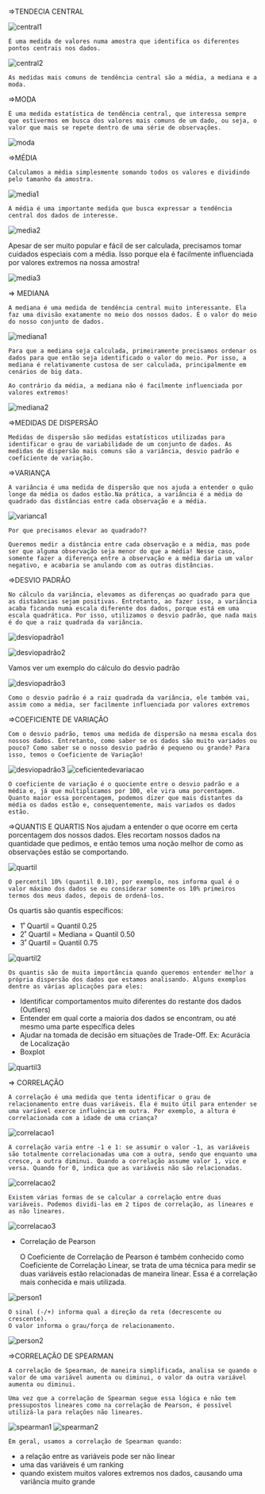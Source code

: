 =>TENDECIA CENTRAL

![central1](../Imagens/central1.png)

    É uma medida de valores numa amostra que identifica os diferentes pontos centrais nos dados.

![central2](../Imagens/central2.jpg)

    As medidas mais comuns de tendência central são a média, a mediana e a moda.

=>MODA

    É uma medida estatística de tendência central, que interessa sempre que estivermos em busca dos valores mais comuns de um dado, ou seja, o valor que mais se repete dentro de uma série de observações.

![moda](../Imagens/moda.png)

=>MÉDIA

    Calculamos a média simplesmente somando todos os valores e dividindo pelo tamanho da amostra.

![media1](../Imagens/media1.webp)

    A média é uma importante medida que busca expressar a tendência central dos dados de interesse.

![media2](../Imagens/media2.png)

Apesar de ser muito popular e fácil de ser calculada, precisamos tomar cuidados especiais com a média. Isso porque ela é facilmente influenciada por valores extremos na nossa amostra!

![media3](../Imagens/media3.svg)

=> MEDIANA

    A mediana é uma medida de tendência central muito interessante. Ela faz uma divisão exatamente no meio dos nossos dados. É o valor do meio do nosso conjunto de dados.

![mediana1](../Imagens/mediana1.webp)

    Para que a mediana seja calculada, primeiramente precisamos ordenar os dados para que então seja identificado o valor do meio. Por isso, a mediana é relativamente custosa de ser calculada, principalmente em cenários de big data.

    Ao contrário da média, a mediana não é facilmente influenciada por valores extremos!

 ![mediana2](../Imagens/mediana2.jpg)

=>MEDIDAS DE DISPERSÃO

    Medidas de dispersão são medidas estatísticos utilizadas para identificar o grau de variabilidade de um conjunto de dados. As medidas de dispersão mais comuns são a variância, desvio padrão e coeficiente de variação.

=>VARIANÇA

    A variância é uma medida de dispersão que nos ajuda a entender o quão longe da média os dados estão.Na prática, a variância é a média do quadrado das distâncias entre cada observação e a média.

 ![varianca1](../Imagens/varianca1.jpg)

    Por que precisamos elevar ao quadrado??

    Queremos medir a distância entre cada observação e a média, mas pode ser que alguma observação seja menor do que a média! Nesse caso, somente fazer a diferença entre a observação e a média daria um valor negativo, e acabaria se anulando com as outras distâncias.

=>DESVIO PADRÃO

    No cálculo da variância, elevamos as diferenças ao quadrado para que as distaâncias sejam positivas. Entretanto, ao fazer isso, a variância acaba ficando numa escala diferente dos dados, porque está em uma escala quadrática. Por isso, utilizamos o desvio padrão, que nada mais é do que a raiz quadrada da variância.

 ![desviopadrão1](../Imagens/desvio1.png)

 ![desviopadrão2](../Imagens/desvio2.jpg)
   
   Vamos ver um exemplo do cálculo do desvio padrão

 ![desviopadrão3](../Imagens/desvio3.jpg)

    Como o desvio padrão é a raiz quadrada da variância, ele também vai, assim como a média, ser facilmente influenciada por valores extremos

=>COEFICIENTE DE VARIAÇÃO

    Com o desvio padrão, temos uma medida de dispersão na mesma escala dos nossos dados. Entretanto, como saber se os dados são muito variados ou pouco? Como saber se o nosso desvio padrão é pequeno ou grande? Para isso, temos o Coeficiente de Variação!

 ![desviopadrão3](../Imagens/coeficientedevariação.jpg)
![ceficientedevariacao](../Imagens/coeficientedevariação2.png)

    O coeficiente de variação é o quociente entre o desvio padrão e a média e, já que multiplicamos por 100, ele vira uma porcentagem. Quanto maior essa porcentagem, podemos dizer que mais distantes da média os dados estão e, consequentemente, mais variados os dados estão.

=>QUANTIS E QUARTIS
    Nos ajudam a entender o que ocorre em certa porcentagem dos nossos dados. Eles recortam nossos dados na quantidade que pedimos, e então temos uma noção melhor de como as observações estão se comportando.

![quartil](../Imagens/quartil.webp)

    O percentil 10% (quantil 0.10), por exemplo, nos informa qual é o valor máximo dos dados se eu considerar somente os 10% primeiros termos dos meus dados, depois de ordená-los.
Os quartis são quantis específicos:
* 1˚ Quartil = Quantil 0.25
* 2˚ Quartil = Mediana = Quantil 0.50
* 3˚ Quartil = Quantil 0.75

![quartil2](../Imagens/quartil2.png)

    Os quantis são de muita importância quando queremos entender melhor a própria dispersão dos dados que estamos analisando. Alguns exemplos dentre as várias aplicações para eles:
* Identificar comportamentos muito diferentes do restante dos dados (Outliers)
* Entender em qual corte a maioria dos dados se encontram, ou até mesmo uma parte específica deles
* Ajudar na tomada de decisão em situações de Trade-Off. Ex: Acurácia de Localização
* Boxplot

![quartil3](../Imagens/quartil3.png)

=> CORRELAÇÃO
    
    A correlação é uma medida que tenta identificar o grau de relacionamento entre duas variáveis. Ela é muito útil para entender se uma variável exerce influência em outra. Por exemplo, a altura é correlacionada com a idade de uma criança?

![correlacao1](../Imagens/correlacao1.png)
   
    A correlação varia entre -1 e 1: se assumir o valor -1, as variáveis são totalmente correlacionadas uma com a outra, sendo que enquanto uma cresce, a outra diminui. Quando a correlação assume valor 1, vice e versa. Quando for 0, indica que as variáveis não são relacionadas.

![correlacao2](../Imagens/correlacao2.png)
   
    Existem várias formas de se calcular a correlação entre duas variáveis. Podemos dividi-las em 2 tipos de correlação, as lineares e as não lineares.

![correlacao3](../Imagens/correlacao3.png)

* Correlação de Pearson

    O Coeficiente de Correlação de Pearson é também conhecido como Coeficiente de Correlação Linear, se trata de uma técnica para medir se duas variáveis estão relacionadas de maneira linear. Essa é a correlação mais conhecida e mais utilizada.

![person1](../Imagens/person1.jpg) 

    O sinal (-/+) informa qual a direção da reta (decrescente ou crescente).
    O valor informa o grau/força de relacionamento.

![person2](../Imagens/person2.png) 

=>CORRELAÇÃO DE SPEARMAN

    A correlação de Spearman, de maneira simplificada, analisa se quando o valor de uma variável aumenta ou diminui, o valor da outra variável aumenta ou diminui.

    Uma vez que a correlação de Spearman segue essa lógica e não tem pressupostos lineares como na correlação de Pearson, é possível utilizá-la para relações não lineares.

![spearman1](../Imagens/spearman1.png)
![spearman2](../Imagens/spearman2.png)

    Em geral, usamos a correlação de Spearman quando:
* a relação entre as variáveis pode ser não linear
* uma das variáveis é um ranking
* quando existem muitos valores extremos nos dados, causando uma variância muito grande   